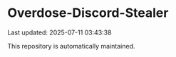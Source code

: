# Overdose-Discord-Stealer

Last updated: 2025-07-11 03:43:38

This repository is automatically maintained.
